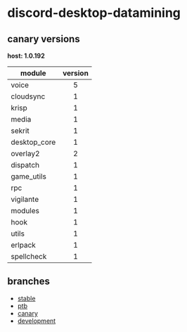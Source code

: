 # discord-desktop-datamining

## canary versions

**host: 1.0.192**

| module | version |
| ------ | :-----: |
| voice | 5 |
| cloudsync | 1 |
| krisp | 1 |
| media | 1 |
| sekrit | 1 |
| desktop_core | 1 |
| overlay2 | 2 |
| dispatch | 1 |
| game_utils | 1 |
| rpc | 1 |
| vigilante | 1 |
| modules | 1 |
| hook | 1 |
| utils | 1 |
| erlpack | 1 |
| spellcheck | 1 |

## branches

- [stable](https://github.com/OpenAsar/discord-desktop-datamining/tree/stable)
- [ptb](https://github.com/OpenAsar/discord-desktop-datamining/tree/ptb)
- [canary](https://github.com/OpenAsar/discord-desktop-datamining/tree/canary)
- [development](https://github.com/OpenAsar/discord-desktop-datamining/tree/development)